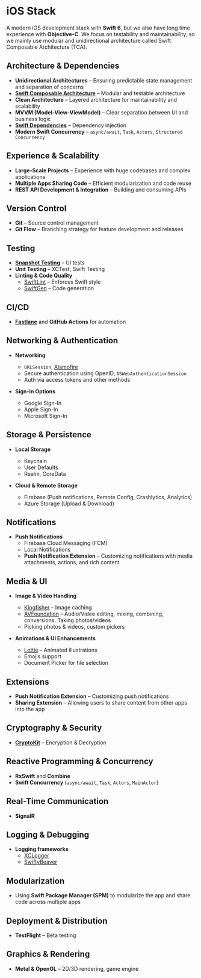 # iOS Stack

A modern iOS development stack with **Swift 6**, but we also have long time experience with **Objective-C**.
We focus on testability and maintainability, so we mainly use modular and unidirectional architecture called Swift Composable Architecture (TCA).

## Architecture & Dependencies

- **Unidirectional Architectures** – Ensuring predictable state management and separation of concerns  
- **[Swift Composable Architecture](https://github.com/pointfreeco/swift-composable-architecture)** – Modular and testable architecture  
- **Clean Architecture** – Layered architecture for maintainability and scalability  
- **MVVM (Model-View-ViewModel)** – Clear separation between UI and business logic  
- **[Swift Dependencies](https://github.com/pointfreeco/swift-dependencies)** – Dependency injection  
- **Modern Swift Concurrency** – `async/await`, `Task`, `Actors`, `Structured Concurrency`  

## Experience & Scalability

- **Large-Scale Projects** – Experience with huge codebases and complex applications  
- **Multiple Apps Sharing Code** – Efficient modularization and code reuse  
- **REST API Development & Integration** – Building and consuming APIs  

## Version Control

- **Git** – Source control management  
- **Git Flow** – Branching strategy for feature development and releases  

## Testing

- **[Snapshot Testing](https://github.com/pointfreeco/swift-snapshot-testing)** – UI tests  
- **Unit Testing** – XCTest, Swift Testing  
- **Linting & Code Quality**  
  - [SwiftLint](https://github.com/realm/SwiftLint) – Enforces Swift style  
  - [SwiftGen](https://github.com/SwiftGen/SwiftGen) – Code generation  

## CI/CD

- **[Fastlane](https://fastlane.tools/)** and **GitHub Actions** for automation  

## Networking & Authentication

- **Networking**  
  - `URLSession`, [Alamofire](https://github.com/Alamofire/Alamofire)  
  - Secure authentication using OpenID, `ASWebAuthenticationSession`  
  - Auth via access tokens and other methods  

- **Sign-in Options**  
  - Google Sign-In  
  - Apple Sign-In  
  - Microsoft Sign-In  

## Storage & Persistence

- **Local Storage**  
  - Keychain  
  - User Defaults  
  - Realm, CoreData  

- **Cloud & Remote Storage**  
  - Firebase (Push notifications, Remote Config, Crashlytics, Analytics)  
  - Azure Storage (Upload & Download)  

## Notifications

- **Push Notifications**  
  - Firebase Cloud Messaging (FCM)  
  - Local Notifications  
  - **Push Notification Extension** – Customizing notifications with media attachments, actions, and rich content  

## Media & UI

- **Image & Video Handling**  
  - [Kingfisher](https://github.com/onevcat/Kingfisher) – Image caching  
  - [AVFoundation](https://developer.apple.com/documentation/avfoundation) – Audio/Video editing, mixing, combining, conversions. Taking photos/videos
  - Picking photos & videos, custom pickers  

- **Animations & UI Enhancements**  
  - [Lottie](https://airbnb.io/lottie/) – Animated illustrations  
  - Emojis support  
  - Document Picker for file selection  

## Extensions

- **Push Notification Extension** – Customizing push notifications  
- **Sharing Extension** – Allowing users to share content from other apps into the app  

## Cryptography & Security

- **[CryptoKit](https://developer.apple.com/documentation/cryptokit)** – Encryption & Decryption  

## Reactive Programming & Concurrency

- **RxSwift** and **Combine**  
- **Swift Concurrency** (`async/await`, `Task`, `Actors`, `MainActor`)  

## Real-Time Communication

- **SignalR**  

## Logging & Debugging

- **Logging frameworks**  
  - [XCLogger](https://github.com/DaveWoodCom/XCGLogger)  
  - [SwiftyBeaver](https://github.com/SwiftyBeaver/SwiftyBeaver)  

## Modularization

- Using **Swift Package Manager (SPM)** to modularize the app and share code across multiple apps  

## Deployment & Distribution

- **TestFlight** – Beta testing  

## Graphics & Rendering

- **Metal & OpenGL** – 2D/3D rendering, game engine 
